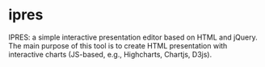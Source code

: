 # ipres
IPRES: a simple interactive presentation editor based on HTML and jQuery. The main purpose of this tool is to create HTML presentation with interactive charts (JS-based, e.g., Highcharts, Chartjs, D3js).
